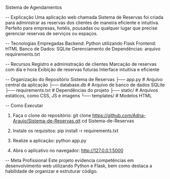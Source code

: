 Sistema de Agendamentos

-- Explicação
Uma aplicação web chamada Sistema de Reservas foi criada para administrar as reservas dos clientes de maneira eficiente e intuitiva. 
Perfeito para empresas, hotéis, pousadas ou qualquer lugar que precise gerenciar reservas de serviços ou espaços.

-- Tecnologias Empregadas
Backend: Python utilizando Flask
Frontend: HTML
Banco de Dados: SQLite
Gerenciamento de Dependências: arquivo requirements.txt

-- Recursos
Registro e administração de clientes
Marcação de reservas com dia e hora
Exibição de reservas futuras
Interface intuitiva e eficiente

-- Organização do Repositório
Sistema de Reservas
├── app.py # Arquivo central da aplicação
├── database.db # Arquivo de banco de dados SQLite
├── requirements.txt # Dependências do projeto
├── static/ # Arquivos estáticos, como CSS, JS e imagens
└── templates/ # Modelos HTML

-- Como Executar
1. Faça o clone do repositório:
git clone https://github.com/Adna-Araujo/Sistema-de-Reservas.git
cd Sistema-de-Reservas

2. Instale os requisitos:
pip install -r requirements.txt

3. Realize a aplicação:
python app.py

4. Abra o aplicativo no navegador:
http://127.0.0.1:5000

-- Meta Profissional
Este projeto evidencia competências em desenvolvimento web utilizando Python e Flask, bem como destaca a habilidade de organizar e estruturar código. 
